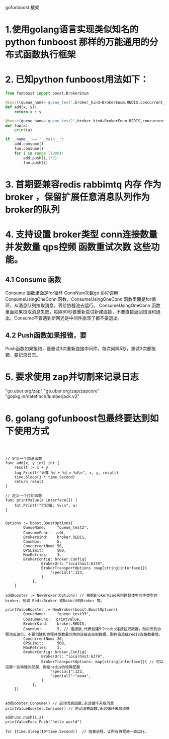 

gofunboost 框架


# 1.使用golang语言实现类似知名的 python funboost 那样的万能通用的分布式函数执行框架


# 2. 已知python funboost用法如下：
```python
from funboost import boost,BrokerEnum

@boost(queue_name='queue_test',broker_kind=BrokerEnum.REDIS,concurrent_num=100)
def add(x, y):
    return x + y

@boost(queue_name='queue_test2',broker_kind=BrokerEnum.REDIS,concurrent_num=50)
def fun(a):
    print(a)

if __name__ == '__main__':
    add.consume()
    fun.consume()
    for i in range (1000):
        add.push(i,1*2)
        fun.push(i)
```

# 3. 首期要兼容redis rabbimtq 内存  作为broker ，保留扩展任意消息队列作为broker的队列

# 4. 支持设置 broker类型 conn连接数量 并发数量  qps控频 函数重试次数  这些功能。


## 4.1 Consume 函数

Consume 函数里面是for循环 ConnNum次数go 协程调用 ConsumeUsingOneConn 函数，ConsumeUsingOneConn 函数里面是for循环，从消息队列拉取消息，丢给协程池去运行。
ConsumeUsingOneConn 函数里面如果拉取消息失败，每隔60秒要重新尝试新建连接，不要直接返回错误和退出。Consume不管遇到断网还是中间件崩溃了都不要退出。 

## 4.2 Push函数如果报错，要
Push函数如果报错，要重试3次重新连接中间件，每次间隔5秒，重试3次都报错，要记录日志。


# 5. 要求使用 zap并切割来记录日志

"go.uber.org/zap"
"go.uber.org/zap/zapcore"
"gopkg.in/natefinch/lumberjack.v2"



# 6. golang gofunboost包最终要达到如下使用方式

```golang



// 定义一个加法函数
func add(x, y int) int {
	result := x + y
	log.Printf("计算 %d + %d = %d\n", x, y, result)
	time.Sleep(1 * time.Second)
	return result
}

// 定义一个打印函数
func printValue(a interface{}) {
	fmt.Printf("打印值: %v\n", a)
}


Options := boost.BoostOptions{
        QueueName:     "queue_test2",
        CousumeFunc：  add,
        BrokerKind:    broker.REDIS,
        ConnNum:       5,
        ConcurrentNum: 50,
        QPSLimit:      500,
        MaxRetries:    3,
        BrokerConfig: broker.Config{
				BrokerUrl: "localhost:6379",
                BrokerTransportOptions :map[string]interface{}{
                	"special1":123,
                }
			},
    }

addBooster := NewBroker(Options) // 根据BrokerKind来创建具体中间件类型的broker，例如 RedisBroker 或RabbitMQBroker 等。

printValueBooster := NewBroker(boost.BoostOptions{
        QueueName:     "queue_test33",
        CousumeFunc：  printValue,
        BrokerKind:    broker.REDIS,
        ConnNum:       5, // 连接数,代表创建5个redis连接拉取数据，然后丢到协程池去运行。不要创建和协程并发数量同等的连接去拉取数据，那样会造成redis连接数暴增。
        ConcurrentNum: 20,
        QPSLimit:      500,
        MaxRetries:    3,
        BrokerConfig: broker.Config{
				BrokerUrl: "localhost:6379",
                BrokerTransportOptions: map[string]interface{}{ // 可以设置一些特殊的配置，例如redis的特殊配置
                	"special1":123,
                    "special2":"aaaa",
                }
			},
    })


addBooster.Consume() // 启动消费函数,永远循环来取消费
printValueBooster.Consume() // 启动消费函数,永远循环来取消费

addFunc.Push(1,2)
printValueFunc.Push("hello world")

for {time.Sleep(10*time.Second)}  // 阻塞进程，让所有协程池一直运行。
```